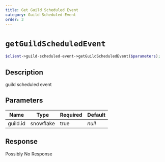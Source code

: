 ```yaml
---
title: Get Guild Scheduled Event
category: Guild-Scheduled-Event
order: 3
---
```


# `getGuildScheduledEvent`

```php
$client->guild-scheduled-event->getGuildScheduledEvent($parameters);
```

## Description

guild scheduled event

## Parameters


Name | Type | Required | Default
--- | --- | --- | ---
guild.id | snowflake | true | *null*

## Response

Possibly No Response

